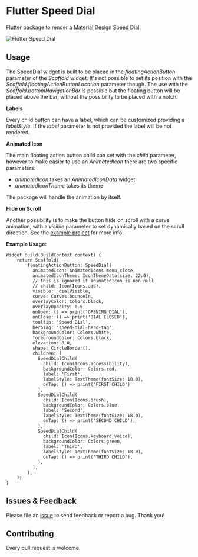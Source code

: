 # Flutter Speed Dial

Flutter package to render a [Material Design Speed Dial](https://material.io/design/components/buttons-floating-action-button.html#types-of-transitions).

![Flutter Speed Dial](https://media.giphy.com/media/ef4BpmetvvH9BdQC9t/giphy.gif)

## Usage

The SpeedDial widget is built to be placed in the *floatingActionButton* parameter of the *Scaffold* widget.
It's not possible to set its position with the *Scaffold.floatingActionButtonLocation* parameter though.
The use with the *Scaffold.bottomNavigationBar* is possible but the floating button will be placed above the bar, without the possibility to be placed with a notch.

**Labels**

Every child button can have a label, which can be customized providing a *labelStyle*. If the *label* parameter is not provided the label will be not rendered.

**Animated Icon**

The main floating action button child can set with the *child* parameter, however to make easier to use an *AnimatedIcon* there are two specific parameters:
- *animatedIcon* takes an *AnimatedIconData* widget
- *animatedIconTheme* takes its theme

The package will handle the animation by itself.

**Hide on Scroll**

Another possibility is to make the button hide on scroll with a curve animation, with a *visible* parameter to set dynamically based on the scroll direction. See the [example project](example/lib/main.dart) for more info.

**Example Usage:**
```
Widget build(BuildContext context) {
    return Scaffold(
        floatingActionButton: SpeedDial(
          animatedIcon: AnimatedIcons.menu_close,
          animatedIconTheme: IconThemeData(size: 22.0),
          // this is ignored if animatedIcon is non null
          // child: Icon(Icons.add),
          visible: _dialVisible,
          curve: Curves.bounceIn,
          overlayColor: Colors.black,
          overlayOpacity: 0.5,
          onOpen: () => print('OPENING DIAL'),
          onClose: () => print('DIAL CLOSED'),
          tooltip: 'Speed Dial',
          heroTag: 'speed-dial-hero-tag',
          backgroundColor: Colors.white,
          foregroundColor: Colors.black,
          elevation: 8.0,
          shape: CircleBorder(),
          children: [
            SpeedDialChild(
              child: Icon(Icons.accessibility),
              backgroundColor: Colors.red,
              label: 'First',
              labelStyle: TextTheme(fontSize: 18.0),
              onTap: () => print('FIRST CHILD')
            ),
            SpeedDialChild(
              child: Icon(Icons.brush),
              backgroundColor: Colors.blue,
              label: 'Second',
              labelStyle: TextTheme(fontSize: 18.0),
              onTap: () => print('SECOND CHILD'),
            ),
            SpeedDialChild(
              child: Icon(Icons.keyboard_voice),
              backgroundColor: Colors.green,
              label: 'Third',
              labelStyle: TextTheme(fontSize: 18.0),
              onTap: () => print('THIRD CHILD'),
            ),
          ],
        ),
    );
}
```
## Issues & Feedback

Please file an [issue](https://github.com/darioielardi/flutter_speed_dial/issues) to send feedback or report a bug. Thank you!

## Contributing

Every pull request is welcome.